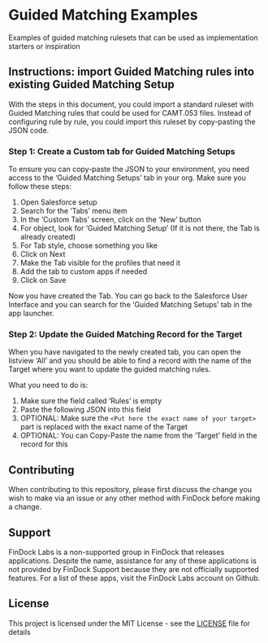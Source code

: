 # Guided Matching Examples
Examples of guided matching rulesets that can be used as implementation starters or inspiration

## Instructions: import Guided Matching rules into existing Guided Matching Setup
With the steps in this document, you could import a standard ruleset with Guided Matching rules that could be used for CAMT.053 files. Instead of configuring rule by rule, you could import this ruleset by copy-pasting the JSON code.

### Step 1: Create a Custom tab for Guided Matching Setups
To ensure you can copy-paste the JSON to your environment, you need access to the ‘Guided Matching Setups’ tab in your org. Make sure you follow these steps:

1. Open Salesforce setup
2. Search for the ‘Tabs’ menu item
3. In the ‘Custom Tabs’ screen, click on the ‘New’ button
4. For object, look for ‘Guided Matching Setup’ (If it is not there, the Tab is already created)
5. For Tab style, choose something you like
6. Click on Next
7. Make the Tab visible for the profiles that need it
8. Add the tab to custom apps if needed
9. Click on Save

Now you have created the Tab. You can go back to the Salesforce User Interface and you can search for the ‘Guided Matching Setups’ tab in the app launcher. 

### Step 2: Update the Guided Matching Record for the Target
When you have navigated to the newly created tab, you can open the listview ‘All’ and you should be able to find a record with the name of the Target where you want to update the guided matching rules.

What you need to do is:
1. Make sure the field called ‘Rules’ is empty
2. Paste the following JSON into this field
3. OPTIONAL: Make sure the `<Put here the exact name of your target>` part is replaced with the exact name of the Target
4. OPTIONAL: You can Copy-Paste the name from the ‘Target’ field in the record for this

## Contributing

When contributing to this repository, please first discuss the change you wish to make via an issue or any other method with FinDock before making a change.

## Support

FinDock Labs is a non-supported group in FinDock that releases applications. Despite the name, assistance for any of these applications is not provided by FinDock Support because they are not officially supported features. For a list of these apps, visit the FinDock Labs account on Github. 

## License

This project is licensed under the MIT License - see the [LICENSE](/LICENSE) file for details